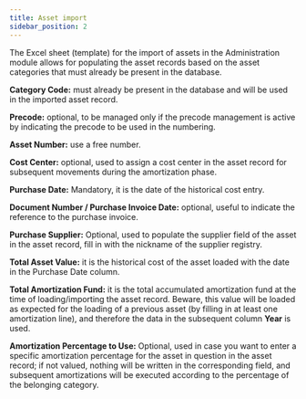 ```yaml
---
title: Asset import
sidebar_position: 2
---
```


The Excel sheet (template) for the import of assets in the Administration module allows for populating the asset records based on the asset categories that must already be present in the database.

**Category Code:** must already be present in the database and will be used in the imported asset record.

**Precode:** optional, to be managed only if the precode management is active by indicating the precode to be used in the numbering.

**Asset Number:** use a free number.

**Cost Center:** optional, used to assign a cost center in the asset record for subsequent movements during the amortization phase.

**Purchase Date:** Mandatory, it is the date of the historical cost entry.

**Document Number / Purchase Invoice Date:** optional, useful to indicate the reference to the purchase invoice.

**Purchase Supplier:** Optional, used to populate the supplier field of the asset in the asset record, fill in with the nickname of the supplier registry.

**Total Asset Value:** it is the historical cost of the asset loaded with the date in the Purchase Date column.

**Total Amortization Fund:** it is the total accumulated amortization fund at the time of loading/importing the asset record. Beware, this value will be loaded as expected for the loading of a previous asset (by filling in at least one amortization line), and therefore the data in the subsequent column **Year** is used.

**Amortization Percentage to Use:** Optional, used in case you want to enter a specific amortization percentage for the asset in question in the asset record; if not valued, nothing will be written in the corresponding field, and subsequent amortizations will be executed according to the percentage of the belonging category.